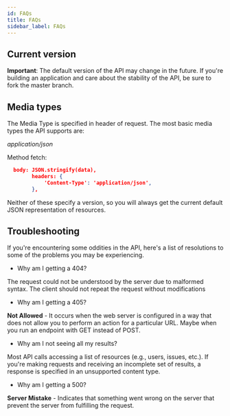 ```yaml
---
id: FAQs
title: FAQs
sidebar_label: FAQs
---
```


## Current version

**Important**: The default version of the API may change in the future. If you're building an application and care about the stability of the API, be sure to fork the master branch.

## Media types

The Media Type is specified in header of request. The most basic media types the API supports are:

*application/json*

Method fetch:

```json
  body: JSON.stringify(data),
  		headers: {
  			'Content-Type': 'application/json',
  		},
```

Neither of these specify a version, so you will always get the current default JSON representation of resources.

## Troubleshooting

If you're encountering some oddities in the API, here's a list of resolutions to some of the problems you may be experiencing.

* Why am I getting a 404?

The request could not be understood by the server due to malformed syntax. The client should not repeat the request without modifications

* Why am I getting a 405?

**Not Allowed** - It occurs when the web server is configured in a way that does not allow you to perform an action for a particular URL. Maybe when you run an endpoint with GET instead of POST.

* Why am I not seeing all my results?

Most API calls accessing a list of resources (e.g., users, issues, etc.). If you're making requests and receiving an incomplete set of results, a response is specified in an unsupported content type.

* Why am I getting a 500?

**Server Mistake** - Indicates that something went wrong on the server that prevent the server from fulfilling the request.
